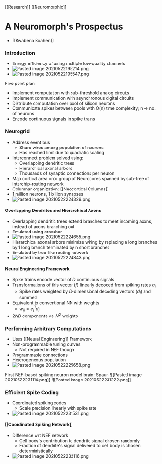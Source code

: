 [[Research]] [[Neuromorphic]]
# A Neuromorph's Prospectus
- [[Kwabena Boahen]]
### Introduction
- Energy efficiency of using multiple low-quality channels
- ![Pasted image 20210522195214.png](Pasted%20image%2020210522195214.png)
- ![Pasted image 20210522195547.png](Pasted%20image%2020210522195547.png)

Five point plan
- Implement computation with sub-threshold analog circuits 
- Implement communication with asynchronous digital circuits
- Distribute computation over pool of silicon neurons
- Communicate spikes between pools with O(n) time complexity; n -> no. of neurons
- Encode continuous signals in spike trains

### Neurogrid
- Address event bus
	- Share wires among population of neurons
	- Has reached limit due to quadratic scaling
- Interconnect problem solved using:
	- Overlapping dendritic trees
	- Hierarchical axonal arbors
	- Thousands of synaptic connections per neuron
- Map cortical area onto group of Neurocores spanned by sub-tree of interchip-routing network
- Columnar organization: [[Neocortical Columns]]
- 1 million neurons, 1 billion synapses
- ![Pasted image 20210522224329.png](Pasted%20image%2020210522224329.png)

#### Overlapping Dendrites and Hierarchical Axons
- Overlapping dendritic trees extend branches to meet incoming axons, instead of axons branching out
- Emulated using crossbar
- ![Pasted image 20210522224655.png](Pasted%20image%2020210522224655.png)
- Hierarchical axonal arbors minimize wiring by replacing n long branches by 1 long branch terminated by n short branches
- Emulated by tree-like routing network
- ![Pasted image 20210522224843.png](Pasted%20image%2020210522224843.png)

#### Neural Engineering Framework
- Spike trains encode vector of $D$ continuous signals
- Transformations of this vector ($f$) linearly decoded from spiking rates $a_i$
	- Spike rates weighted by $D$-dimensional decoding vectors ($d_i$) and summed
- Equivalent to conventional NN with weights
	- $w_{ij}=e_j^Td_i$
- $2ND$ components vs. $N^2$ weights 

### Performing Arbitrary Computations
- Uses [[Neural Engineering]] Framework
- Non-programmable tuning curves
	- Not required in NEF though
- Programmable connections
- Heterogeneous population
- ![Pasted image 20210522225658.png](Pasted%20image%2020210522225658.png)

First NEF-based spiking neuron model brain: Spaun
![[Pasted image 20210522231114.png]]
![[Pasted image 20210522231222.png]]

### Efficient Spike Coding
- Coordinated spiking codes
	- Scale precision linearly with spike rate
- ![Pasted image 20210522231531.png](Pasted%20image%2020210522231531.png)

#### [[Coordinated Spiking Network]]
- Difference wrt NEF network
	- Cell body's contribution to dendrite signal chosen randomly
	- Fraction of dendrite's signal delivered to cell body is chosen deterministically
- ![Pasted image 20210522232116.png](Pasted%20image%2020210522232116.png)

